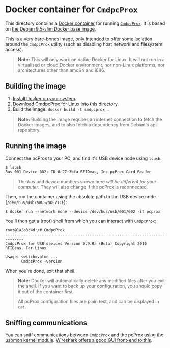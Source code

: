 # Docker container for `CmdpcProx`

This directory contains a [Docker container][0] for running [`CmdpcProx`][1].
It is based on [the Debian 9.5-slim Docker base image][2].

This is a very bare-bones image, only intended to offer some isolation around
the `CmdpcProx` utility (such as disabling host network and filesystem access).

> **Note:** This will only work on native Docker for Linux. It will not run in a
> virtualised or cloud Docker environment, nor non-Linux platforms, nor
> architectures other than amd64 and i686.

## Building the image

1. [Install Docker on your system][0].
2. [Download CmdpcProx for Linux][1] into this directory.
3. Build the image: `docker build -t cmdpcprox .`

> **Note:** Building the image requires an internet connection to fetch the
> Docker images, and to also fetch a dependency from Debian's apt repository.

## Running the image

Connect the pcProx to your PC, and find it's USB device node using `lsusb`:

```
$ lsusb
Bus 001 Device 002: ID 0c27:3bfa RFIDeas, Inc pcProx Card Reader
```

> The _bus_ and _device_ numbers shown here _will be different for your
> computer_.  They will also change if the pcProx is reconnected.

Then, run the container using the absolute path to the USB device node
(`/dev/bus/usb/$BUS/$DEVICE`):

```
$ docker run --network none --device /dev/bus/usb/001/002 -it pcprox
```

You'll then get a (root) shell from which you can interact with `CmdpcProx`:

```
root@1a2b3c4d:/# CmdpcProx 
------------------------------------------------------------------------------
CmdpcProx for USB devices Version 0.9.0a (Beta) Copyright 2010 RFIDeas. For Linux

Usage: switch=value ...
       CmdpcProx -version
```

When you're done, exit that shell.

> **Note:** Docker will automatically delete any modified files after you exit
> the shell. If you want to back up your configuration, you should copy it out
> of the container first.
> 
> All pcProx configuration files are plain text, and can be displayed in `cat`.

## Sniffing communications

You can sniff communications between `CmdpcProx` and the pcProx using the
[usbmon kernel module][3]. [Wireshark offers a good GUI front-end to this][4].

[0]: https://www.docker.com/
[1]: https://www.rfideas.com/files/downloads/software/CmdpcProx.tar.gz
[2]: https://hub.docker.com/r/i386/debian/
[3]: https://www.kernel.org/doc/Documentation/usb/usbmon.txt
[4]: https://wiki.wireshark.org/CaptureSetup/USB

